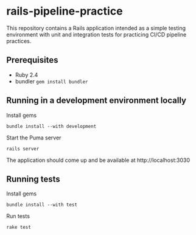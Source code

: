 # rails-pipeline-practice

This repository contains a Rails application intended as a simple testing environment with unit and integration tests for practicing CI/CD pipeline practices.

## Prerequisites

- Ruby 2.4
- bundler `gem install bundler`

## Running in a development environment locally

Install gems

```
bundle install --with development
```

Start the Puma server

```
rails server
```

The application should come up and be available at http://localhost:3030

## Running tests

Install gems

```
bundle install --with test
```

Run tests

```
rake test
```
